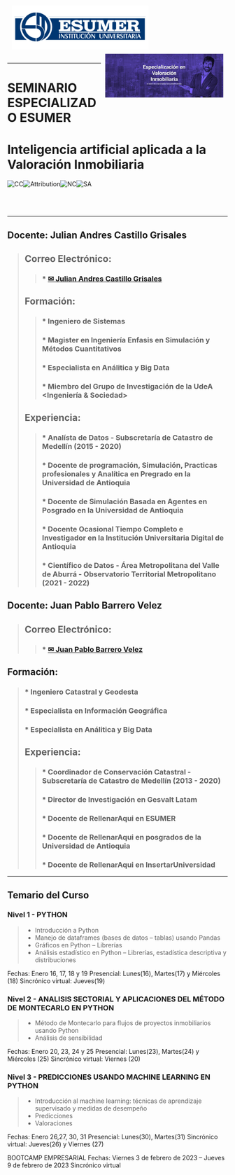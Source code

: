 <div align="left">
<p><img alt="ESUMER" height="100px" src="https://raw.githubusercontent.com/juliancastillo-udea/EsumerDiplomado/main/Images/LogosimboloEsumer2.png" align="left" hspace="10px" vspace="0px"></p></div>
<div> </div>
<div align="right">
<p><img alt="Posgrado" height="100px" src="https://raw.githubusercontent.com/juliancastillo-udea/EsumerDiplomado/main/Images/Especializacion.png" align="right" hspace="10px" vspace="10px"></p></div>
<br><br><br><br><br><br>

<hr size=10 noshade color="blue">

# **SEMINARIO ESPECIALIZADO ESUMER**
# **Inteligencia artificial aplicada a la Valoración Inmobiliaria**

<img alt="CC" height="50px" src="https://creativecommons.org/images/deed/cc_blue_x2.png" align="left" hspace="0px" vspace="0px">
<img alt="Attribution" height="50px" src="https://creativecommons.org/images/deed/attribution_icon_blue_x2.png" align="left" hspace="0px" vspace="0px">
<img alt="NC" height="50px" src="https://creativecommons.org/images/deed/nc_blue_x2.png" align="left" hspace="0px" vspace="0px">
<img alt="SA" height="50px" src="https://creativecommons.org/images/deed/sa_blue_x2.png" align="left" hspace="0px" vspace="0px"><br><br><br><br>

<hr size=10 noshade color="blue">

## Docente: Julian Andres Castillo Grisales
>## Correo Electrónico:
>>### *   <a href="mailto:jandres.castillo@udea.edu.co"> ✉ Julian Andres Castillo Grisales </a> 
>## Formación:
>>### *   Ingeniero de Sistemas
>>### *   Magister en Ingeniería Enfasis en Simulación y Métodos Cuantitativos
>>### *   Especialista en Análitica y Big Data
>>### *   Miembro del Grupo de Investigación de la UdeA <Ingeniería & Sociedad>
>## Experiencia:
>>### *   Analísta de Datos - Subscretaría de Catastro de Medellín (2015 - 2020)
>>### *   Docente de programación, Simulación, Practicas profesionales y Analítica en Pregrado en la Universidad de Antioquia
>>### *   Docente de Simulación Basada en Agentes en Posgrado en la Universidad de Antioquia
>>### *   Docente Ocasional Tiempo Completo e Investigador en la Institución Universitaria Digital de Antioquia
>>### *   Científico de Datos - Área Metropolitana del Valle de Aburrá - Observatorio Territorial Metropolitano (2021 - 2022)

## Docente: Juan Pablo Barrero Velez
>## Correo Electrónico:
>>### *   <a href="mailto:juan.barrero@esumer.edu.co"> ✉ Juan Pablo Barrero Velez </a> 
## Formación:
>### *   Ingeniero Catastral y Geodesta
>### *   Especialista en Información Geográfica
>### *   Especialista en Análitica y Big Data
>## Experiencia:
>>### *   Coordinador de Conservación Catastral - Subscretaría de Catastro de Medellín (2013 - 2020)
>>### *   Director de Investigación en Gesvalt Latam
>>### *   Docente de RellenarAqui en ESUMER
>>### *   Docente de RellenarAqui en posgrados de la Universidad de Antioquia
>>### *   Docente de RellenarAqui en InsertarUniversidad

<hr size=10 noshade color="blue">

## Temario del Curso
### Nivel 1 - PYTHON
>*   Introducción a Python
>*   Manejo de dataframes (bases de datos – tablas) usando Pandas
>*   Gráficos en Python – Librerías
>*   Análisis estadístico en Python – Librerías, estadística descriptiva y distribuciones

Fechas: Enero 16, 17, 18 y 19
Presencial: Lunes(16), Martes(17) y Miércoles (18)
Sincrónico virtual: Jueves(19)

### Nivel 2 - ANALISIS SECTORIAL Y APLICACIONES DEL MÉTODO DE MONTECARLO EN PYTHON
>*   Método de Montecarlo para flujos de proyectos inmobiliarios usando Python
>*   Análisis de sensibilidad

Fechas: Enero 20, 23, 24 y 25
Presencial: Lunes(23), Martes(24) y Miércoles (25)
Sincrónico virtual: Viernes (20)

### Nivel 3 - PREDICCIONES USANDO MACHINE LEARNING EN PYTHON
>*   Introducción al machine learning: técnicas de aprendizaje supervisado y medidas de desempeño
>*   Predicciones
>*   Valoraciones 

Fechas: Enero 26,27, 30, 31
Presencial: Lunes(30), Martes(31) 
Sincrónico virtual: Jueves(26) y Viernes (27)

BOOTCAMP EMPRESARIAL
Fechas: Viernes 3 de febrero de 2023 – Jueves 9 de febrero de 2023
Sincrónico virtual

